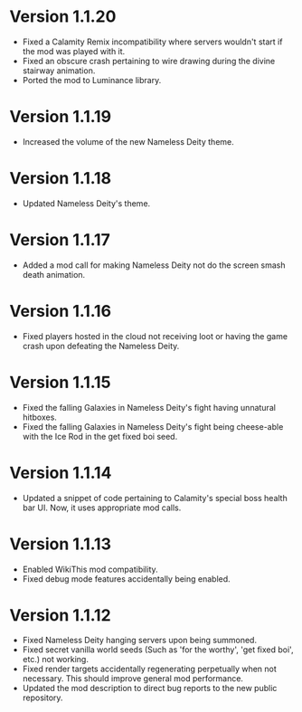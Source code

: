 # Version 1.1.20
- Fixed a Calamity Remix incompatibility where servers wouldn't start if the mod was played with it.
- Fixed an obscure crash pertaining to wire drawing during the divine stairway animation.
- Ported the mod to Luminance library.

# Version 1.1.19
- Increased the volume of the new Nameless Deity theme.

# Version 1.1.18
- Updated Nameless Deity's theme.

# Version 1.1.17
- Added a mod call for making Nameless Deity not do the screen smash death animation.

# Version 1.1.16
- Fixed players hosted in the cloud not receiving loot or having the game crash upon defeating the Nameless Deity.

# Version 1.1.15
- Fixed the falling Galaxies in Nameless Deity's fight having unnatural hitboxes.
- Fixed the falling Galaxies in Nameless Deity's fight being cheese-able with the Ice Rod in the get fixed boi seed.

# Version 1.1.14
- Updated a snippet of code pertaining to Calamity's special boss health bar UI. Now, it uses appropriate mod calls.

# Version 1.1.13
- Enabled WikiThis mod compatibility.
- Fixed debug mode features accidentally being enabled.

# Version 1.1.12
- Fixed Nameless Deity hanging servers upon being summoned.
- Fixed secret vanilla world seeds (Such as 'for the worthy', 'get fixed boi', etc.) not working.
- Fixed render targets accidentally regenerating perpetually when not necessary. This should improve general mod performance.
- Updated the mod description to direct bug reports to the new public repository.